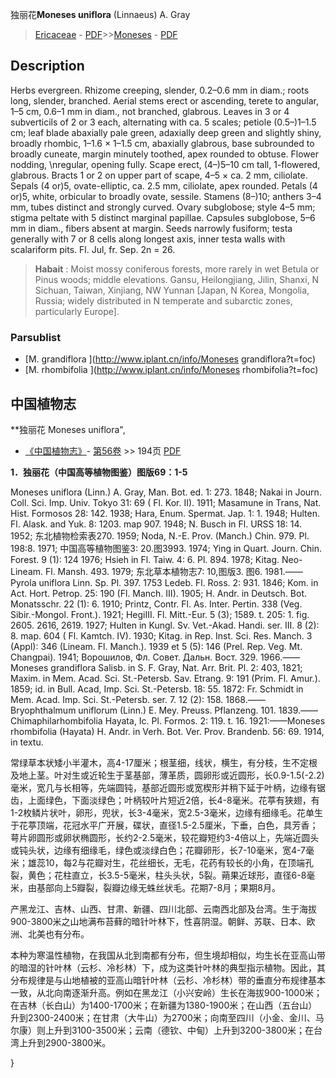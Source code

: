 独丽花**Moneses uniflora** (Linnaeus) A. Gray

> [Ericaceae](http://www.iplant.cn/info/Ericaceae?t=foc) - [PDF](http://www.iplant.cn/foc/pdf/Ericaceae.pdf)>>[Moneses](http://www.iplant.cn/info/Moneses?t=foc) - [PDF](http://www.iplant.cn/foc/pdf/Moneses.pdf)

## Description

Herbs evergreen. Rhizome creeping, slender, 0.2–0.6 mm in diam.; roots long, slender, branched. Aerial stems erect or ascending, terete to angular, 1–5 cm, 0.6–1 mm in diam., not branched, glabrous. Leaves in 3 or 4 subverticils of 2 or 3 each, alternating with ca. 5 scales; petiole (0.5–)1–1.5 cm; leaf blade abaxially pale green, adaxially deep green and slightly shiny, broadly rhombic, 1–1.6 × 1–1.5 cm, abaxially glabrous, base subrounded to broadly cuneate, margin minutely toothed, apex rounded to obtuse. Flower nodding,  &#x0D;\nregular, opening fully. Scape erect, (4–)5–10 cm tall, 1-flowered, glabrous. Bracts 1 or 2 on upper part of scape, 4–5 × ca. 2 mm, ciliolate. Sepals (4 or)5, ovate-elliptic, ca. 2.5 mm, ciliolate, apex rounded. Petals (4 or)5, white, orbicular to broadly ovate, sessile. Stamens (8–)10; anthers 3–4 mm, tubes distinct and strongly curved. Ovary subglobose; style 4–5 mm; stigma peltate with 5 distinct marginal papillae. Capsules subglobose, 5–6 mm in diam., fibers absent at margin. Seeds narrowly fusiform; testa generally with 7 or 8 cells along longest axis, inner testa walls with scalariform pits. Fl. Jul, fr. Sep. 2n = 26.

> **Habait** : 
> Moist mossy coniferous forests, more rarely in wet Betula or Pinus woods; middle elevations. Gansu, Heilongjiang, Jilin, Shanxi, N Sichuan, Taiwan, Xinjiang, NW Yunnan [Japan, N Korea, Mongolia, Russia; widely distributed in N temperate and subarctic zones, particularly Europe].

### Parsublist

* [M.  grandiflora  ](http://www.iplant.cn/info/Moneses grandiflora?t=foc)
* [M.  rhombifolia  ](http://www.iplant.cn/info/Moneses rhombifolia?t=foc)

## 中国植物志

**独丽花 Moneses uniflora",

* [《中国植物志》](http://www.iplant.cn/frps)- [第56卷](http://www.iplant.cn/frps/vol/56) >> 194页 [PDF](http://www.iplant.cn/frps/pdf/56/194.PDF)

**1．独丽花（中国高等植物图鉴）图版69：1-5**

Moneses uniflora (Linn.) A. Gray, Man. Bot. ed. 1: 273. 1848; Nakai in Journ. Coll. Sci. Imp. Univ. Tokyo 31: 69 ( Fl. Kor. II). 1911; Masamune in Trans, Nat. Hist. Formosos 28: 142. 1938; Hara, Enum. Spermat. Jap. 1: 1. 1948; Hulten. Fl. Alask. and Yuk. 8: 1203. map 907. 1948; N. Busch in Fl. URSS 18: 14. 1952; 东北植物检索表270. 1959; Noda, N.-E. Prov. (Manch.) Chin. 979. Pl. 198:8. 1971; 中国高等植物图鉴3: 20.图3993. 1974; Ying in Quart. Journ. Chin. Forest. 9 (1): 124 1976; Hsieh in Fl. Taiw. 4: 6. Pl. 894. 1978; Kitag. Neo-Lineam. Fl. Mansh. 493. 1979; 东北草本植物志7: 10,图版3. 图6. 1981.——Pyrola uniflora Linn. Sp. Pl. 397. 1753 Ledeb. Fl. Ross. 2: 931. 1846; Kom. in Act. Hort. Petrop. 25: 190 (Fl. Manch. III). 1905; H. Andr. in Deutsch. Bot. Monatsschr. 22 (1): 6. 1910; Printz, Contr. Fl. As. Inter. Pertin. 338 (Veg. Sibir.-Mongol. Front.). 1921; HegiIII. Fl. Mitt.-Eur. 5 (3); 1589. t. 205: 1. fig. 2605. 2616, 2619. 1927; Hulten in Kungl. Sv. Vet.-Akad. Handi. ser. III. 8 (2): 8. map. 604 ( Fl. Kamtch. IV). 1930; Kitag. in Rep. Inst. Sci. Res. Manch. 3 (Appl): 346 (Lineam. Fl. Manch.). 1939 et 5 (5): 146 (Prel. Rep. Veg. Mt. Changpai). 1941; Ворошилов, Фл. Совет. Дальн. Вост. 329. 1966.——Moneses grandiflora Salisb. in S. F. Gray, Nat. Arr. Brit. Pl. 2: 403, 1821; Maxim. in Mem. Acad. Sci. St.-Petersb. Sav. Etrang. 9: 191 (Prim. Fl. Amur.). 1859; id. in Bull. Acad, Imp. Sci. St.-Petersb. 18: 55. 1872: Fr. Schmidt in Mem. Acad. Imp. Sci. St.-Petersb. ser. 7. 12 (2): 158. 1868.——Bryophthalmum uniflorum (Linn.) E. Mey. Preuss. Pflanzeng. 101. 1839.——Chimaphilarhombifolia Hayata, Ic. Pl. Formos. 2: 119. t. 16. 1921:——Moneses rhombifolia (Hayata) H. Andr. in Verh. Bot. Ver. Prov. Brandenb. 56: 69. 1914, in textu.

常绿草本状矮小半灌木，高4-17厘米；根茎细，线状，横生，有分枝，生不定根及地上茎。叶对生或近轮生于茎基部，薄革质，圆卵形或近圆形，长0.9-1.5(-2.2)毫米，宽几与长相等，先端圆钝，基部近圆形或宽楔形并稍下延于叶柄，边缘有锯齿，上面绿色，下面淡绿色；叶柄较叶片短近2倍，长4-8毫米。花葶有狭翅，有1-2枚鳞片状叶，卵形，兜状，长3-4毫米，宽2.5-3毫米，边缘有细缘毛。花单生于花葶顶端，花冠水平广开展，碟状，直径1.5-2.5厘米，下垂，白色，具芳香；萼片卵圆形或卵状椭圆形，长约2-2.5毫米，较花瓣短约3-4倍以上，先端近圆头或钝头状，边缘有细缘毛，绿色或淡绿白色；花瓣卵形，长7-10毫米，宽4-7毫米；雄蕊10，每2与花瓣对生，花丝细长，无毛，花药有较长的小角，在顶端孔裂，黄色；花柱直立，长3.5-5毫米，柱头头状，5裂。蒴果近球形，直径6-8毫米，由基部向上5瓣裂，裂瓣边缘无蛛丝状毛。花期7-8月；果期8月。

产黑龙江、吉林、山西、甘肃、新疆、四川北部、云南西北部及台湾。生于海拔900-3800米之山地满布苔藓的暗针叶林下，性喜阴湿。朝鲜、苏联、日本、欧洲、北美也有分布。

本种为寒温性植物，在我国从北到南都有分布，但生境却相似，均生长在亚高山带的暗湿的针叶林（云杉、冷杉林）下，成为这类针叶林的典型指示植物。因此，其分布规律是与山地植被的亚高山暗针叶林（云杉、冷杉林）带的垂直分布规律基本一致，从北向南逐渐升高。例如在黑龙江（小兴安岭）生长在海拔900-1000米；在吉林（长白山）为1400-1700米；在新疆为1380-1900米；在山西（五台山）升到2300-2400米；在甘肃（大牛山）为2700米；向南至四川（小金、金川、马尔康）则上升到3100-3500米；云南（德钦、中甸）上升到3200-3800米；在台湾上升到2900-3800米。

}